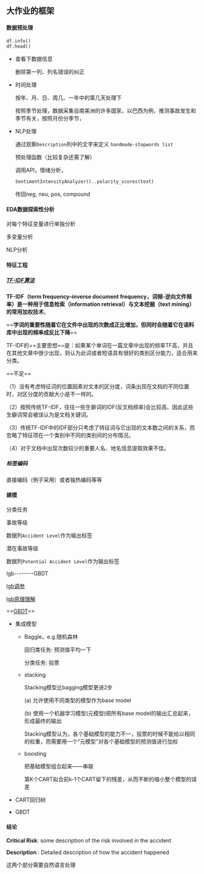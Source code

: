 ## 大作业的框架

#### 数据预处理

```python
df.info()
df.head()
```

- 查看下数据信息

  删除第一列、列名错误的纠正

- 时间处理

  按年、月、日、周几、一年中的第几天处理下

  按照季节处理，数据采集自南美洲的许多国家，以巴西为例，推测事故发生和季节有关，按照月份分季节，

- NLP处理

  通过观察`Description`列中的文字来定义 `handmade-stopwords list`

  预处理函数（比较复杂还需了解）

  调用API，情绪分析，

  ```python
  SentimentIntensityAnalyzer()..polarity_scores(text)
  ```

  传回neg, neu, pos, compound

#### EDA数据探索性分析

对每个特征变量进行单独分析

多变量分析

NLP分析

#### 特征工程

##### [TF-IDF算法](https://blog.csdn.net/asialee_bird/article/details/81486700)

 **TF-IDF（term frequency–inverse document frequency，词频-逆向文件频率）**是一种用于信息检索（information retrieval）与文本挖掘（text mining）的常用**加权技术**。

==**字词的重要性随着它在文件中出现的次数成正比增加，但同时会随着它在语料库中出现的频率成反比下降**==

TF-IDF的==主要思想==是：如果某个单词在一篇文章中出现的频率TF高，并且在其他文章中很少出现，则认为此词或者短语具有很好的类别区分能力，适合用来分类。

==不足==

（1）没有考虑特征词的位置因素对文本的区分度，词条出现在文档的不同位置时，对区分度的贡献大小是不一样的。

（2）按照传统TF-IDF，往往一些生僻词的IDF(反文档频率)会比较高、因此这些生僻词常会被误认为是文档关键词。

（3）传统TF-IDF中的IDF部分只考虑了特征词与它出现的文本数之间的关系，而忽略了特征项在一个类别中不同的类别间的分布情况。

（4）对于文档中出现次数较少的重要人名、地名信息提取效果不佳。

##### 标签编码

直接编码（例子采用）或者独热编码等等

#### 建模

分类任务

事故等级

数据列`Accident Level`作为输出标签

潜在事故等级

数据列`Potential Accident Level`作为输出标签

lgb--------GBDT

[lgb调参](https://blog.csdn.net/u012735708/article/details/83749703)

[lgb原理理解](https://zhuanlan.zhihu.com/p/99069186)

==[GBDT](https://zhuanlan.zhihu.com/p/144855223)==

- 集成模型

  - Baggle，e.g.随机森林

    回归类任务:  预测值平均一下

    分类任务: 投票

  - stacking

    Stacking模型比bagging模型更进2步

    (a) 允许使用不同类型的模型作为base model

    (b) 使用一个机器学习模型(元模型)把所有base model的输出汇总起来，形成最终的输出

    Stacking模型认为，各个基础模型的能力不一，投票的时候不能给以相同的权重，而需要用一个“元模型”对各个基础模型的预测值进行加权

  - boosting

    把基础模型组合起来——串联

    第K个CART拟合前k-1个CART留下的残差，从而不断的缩小整个模型的误差

- CART回归树

- GBDT



#### 结论









**Critical Risk**: some description of the risk involved in the accident

<b>Description</b> : Detailed description of how the accident happened

这两个部分需要自然语言处理